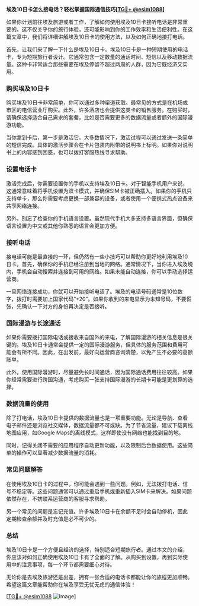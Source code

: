 **埃及10日卡怎么接电话？轻松掌握国际通信技巧[[TG💪+ @esim1088](https://t.me/s/esim1088)]**

如果你计划前往埃及旅游或者工作，了解如何使用埃及10日卡接听电话是非常重要的。这不仅关乎你的旅行体验，还可能影响到你的工作效率和生活便利性。在这篇文章中，我们将详细讲解埃及10日卡的使用方法，以及如何正确地接打电话。

首先，让我们来了解一下什么是埃及10日卡。埃及10日卡是一种短期使用的电话卡，专为短期旅行者设计。它通常包含一定数量的通话时间、短信以及移动数据流量。这种卡非常适合那些需要在埃及停留不超过两周的人群，因为它既经济又实用。

### 购买埃及10日卡

购买埃及10日卡非常简单，你可以通过多种渠道获取。最常见的方式是在机场或市区的电信营业厅购买。此外，许多酒店也会提供这类卡的销售服务。在购买时，请确保选择适合自己需求的套餐，比如是否需要更多的数据流量或者额外的国际漫游功能。

当你拿到卡后，第一步是激活它。大多数情况下，激活过程可以通过发送一条简单的短信完成。具体的激活步骤会在卡片包装内附带的说明书上标明。如果你对说明书上的内容感到困惑，也可以拨打客服热线寻求帮助。

### 设置电话卡

激活完成后，你需要设置你的手机以支持埃及10日卡。对于智能手机用户来说，这通常意味着将手机设置为双卡模式，并确保SIM卡被正确插入。如果你的手机只支持单卡，那么你需要考虑更换一部兼容的设备，或者使用一个便携式热点设备来共享网络连接。

另外，别忘了检查你的手机语言设置。虽然现代手机大多支持多语言界面，但确保语言设置为中文或其他你熟悉的语言会更加方便。

### 接听电话

接电话可能是最直接的一环，但仍然有一些小技巧可以帮助你更好地利用埃及10日卡。首先，确保你的手机已经注册到当地的网络。通常情况下，当你进入埃及境内，手机会自动搜索并连接到可用的网络。如果未能自动连接，你可以手动选择运营商。

一旦网络连接成功，你就可以开始接听电话了。埃及的电话号码通常是10位数字，拨打时需要加上国家代码“+20”。如果你收到的来电显示为未知号码，不要慌张，先确认一下对方的身份再决定是否接听。

### 国际漫游与长途通话

如果你需要拨打国际电话或接收来自国外的来电，了解国际漫游的相关信息是很关键的。埃及10日卡通常会提供一定的国际漫游服务，但具体的服务范围和费用可能会有所不同。因此，在出发前，最好向运营商咨询清楚，以免产生不必要的高额账单。

此外，使用国际漫游时，尽量避免长时间通话，因为国际通话费用往往较高。如果你经常需要进行跨国沟通，考虑购买一张支持国际漫游的长期卡可能是更划算的选择。

### 数据流量的使用

除了打电话，埃及10日卡提供的数据流量也是一项重要功能。无论是导航、查看电子邮件还是浏览社交媒体，数据流量都不可或缺。为了节省流量，建议下载离线地图应用，如Google Maps的离线模式，这样即使没有网络也能找到目的地。

同时，记得关闭不需要的应用程序自动更新功能，以及限制后台数据使用。这些简单的操作可以显著减少数据流量的消耗。

### 常见问题解答

在使用埃及10日卡的过程中，你可能会遇到一些问题。例如，无法拨打电话、信号不稳定等。这些问题通常可以通过重启手机或重新插入SIM卡来解决。如果问题依然存在，不妨联系运营商的客服寻求帮助。

另一个常见的问题是忘记充值。许多埃及10日卡在余额不足时会自动停机，因此定期检查余额并及时充值是必不可少的。

### 总结

埃及10日卡是一个方便且经济的选择，特别适合短期旅行者。通过本文的介绍，你应该对如何正确使用埃及10日卡有了全面的了解。从购买到设置，再到实际使用中的注意事项，每一个环节都需要细心对待。

无论你是去埃及旅游还是出差，拥有一张合适的电话卡都能让你的旅程更加顺畅。希望这篇文章能帮助你在埃及享受无忧无虑的通信体验！

[[TG💪+ @esim1088](https://t.me/s/esim1088) ![Image](https://i.postimg.cc/4NQfJmqS/Snipaste-2025-05-13-00-14-12.png)]